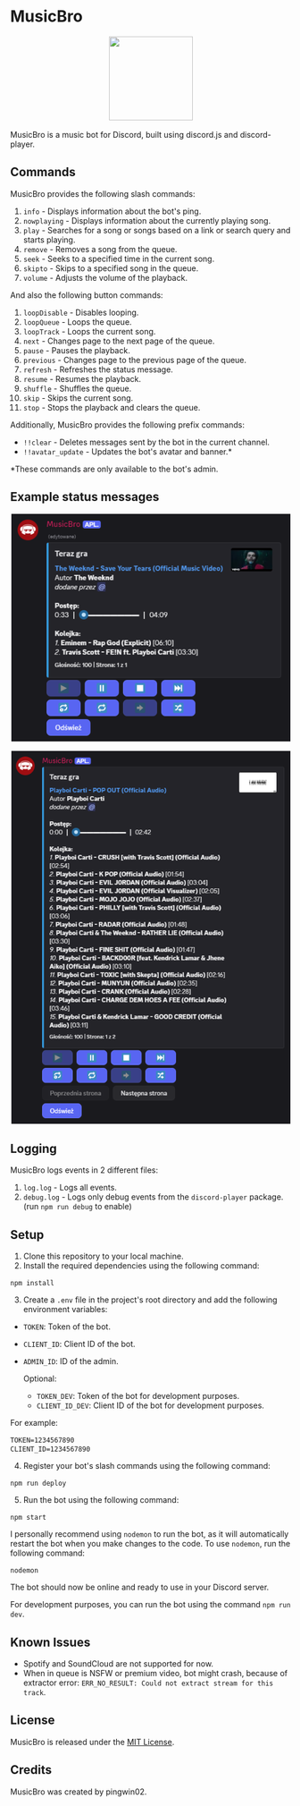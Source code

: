 # MusicBro

<p align="center">
  <img src="img/bot_logo.png" width="150" height="150">
</p>

MusicBro is a music bot for Discord, built using discord.js and discord-player.

## Commands

MusicBro provides the following slash commands:

1. `info` - Displays information about the bot's ping.
2. `nowplaying` - Displays information about the currently playing song.
3. `play` - Searches for a song or songs based on a link or search query and starts playing.
4. `remove` - Removes a song from the queue.
5. `seek` - Seeks to a specified time in the current song.
6. `skipto` - Skips to a specified song in the queue.
7. `volume` - Adjusts the volume of the playback.

And also the following button commands:

1. `loopDisable` - Disables looping.
2. `loopQueue` - Loops the queue.
3. `loopTrack` - Loops the current song.
4. `next` - Changes page to the next page of the queue.
5. `pause` - Pauses the playback.
6. `previous` - Changes page to the previous page of the queue.
7. `refresh` - Refreshes the status message.
8. `resume` - Resumes the playback.
9. `shuffle` - Shuffles the queue.
10. `skip` - Skips the current song.
11. `stop` - Stops the playback and clears the queue.

Additionally, MusicBro provides the following prefix commands:

- `!!clear` - Deletes messages sent by the bot in the current channel.
- `!!avatar_update` - Updates the bot's avatar and banner.\*

\*These commands are only available to the bot's admin.

## Example status messages

<p align="center">
  <img src="img/status_message.png" width="500">
</p>
<p align="center">
  <img src="img/status_message_2.png" width="500">
</p>

## Logging

MusicBro logs events in 2 different files:

1. `log.log` - Logs all events.
2. `debug.log` - Logs only debug events from the `discord-player` package. (run `npm run debug` to enable)

## Setup

1. Clone this repository to your local machine.
2. Install the required dependencies using the following command:

```
npm install
```

3. Create a `.env` file in the project's root directory and add the following environment variables:

- `TOKEN`: Token of the bot.
- `CLIENT_ID`: Client ID of the bot.
- `ADMIN_ID`: ID of the admin.

  Optional:
  - `TOKEN_DEV`: Token of the bot for development purposes.
  - `CLIENT_ID_DEV`: Client ID of the bot for development purposes.

For example:

```
TOKEN=1234567890
CLIENT_ID=1234567890
```

4. Register your bot's slash commands using the following command:

```
npm run deploy
```

5. Run the bot using the following command:

```
npm start
```

I personally recommend using `nodemon` to run the bot, as it will automatically restart the bot when you make changes to the code.
To use `nodemon`, run the following command:

```
nodemon
```

The bot should now be online and ready to use in your Discord server.

For development purposes, you can run the bot using the command `npm run dev`.

## Known Issues

- Spotify and SoundCloud are not supported for now.
- When in queue is NSFW or premium video, bot might crash, because of
  extractor error: `ERR_NO_RESULT: Could not extract stream for this track`.

## License

MusicBro is released under the [MIT License](LICENSE).

## Credits

MusicBro was created by pingwin02.
